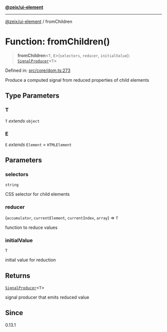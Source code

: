 [**@zeix/ui-element**](../README.md)

***

[@zeix/ui-element](../globals.md) / fromChildren

# Function: fromChildren()

> **fromChildren**\<`T`, `E`\>(`selectors`, `reducer`, `initialValue`): [`SignalProducer`](../type-aliases/SignalProducer.md)\<`T`\>

Defined in: [src/core/dom.ts:273](https://github.com/zeixcom/ui-element/blob/fdee81c49c23952a5a7a3dbafc3562620a973123/src/core/dom.ts#L273)

Produce a computed signal from reduced properties of child elements

## Type Parameters

### T

`T` *extends* `object`

### E

`E` *extends* `Element` = `HTMLElement`

## Parameters

### selectors

`string`

CSS selector for child elements

### reducer

(`accumulator`, `currentElement`, `currentIndex`, `array`) => `T`

function to reduce values

### initialValue

`T`

initial value for reduction

## Returns

[`SignalProducer`](../type-aliases/SignalProducer.md)\<`T`\>

signal producer that emits reduced value

## Since

0.13.1

